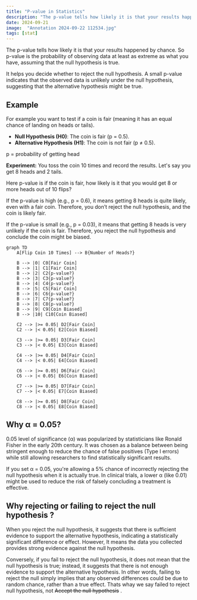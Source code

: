 ```yaml
---
title: "P-value in Statistics"
description: "The p-value tells how likely it is that your results happened by chance"
date: 2024-09-21
image:  "Annotation 2024-09-22 112534.jpg"
tags: [stat]
---
```


The p-value tells how likely it is that your results happened by chance. So p-value is the probability of observing data at least as extreme as what you have, assuming that the null hypothesis is true.

It helps you decide whether to reject the null hypothesis. A small p-value indicates that the observed data is unlikely under the null hypothesis, suggesting that the alternative hypothesis might be true.

## Example

For example you want to test if a coin is fair (meaning it has an equal chance of landing on heads or tails).

- **Null Hypothesis (H0)**: The coin is fair (p = 0.5).
- **Alternative Hypothesis (H1)**: The coin is not fair (p ≠ 0.5).

p = probability of getting head 

**Experiment:** You toss the coin 10 times and record the results. Let's say you get 8 heads and 2 tails.


Here p-value is if the coin is fair, how likely is it that you would get 8 or more heads out of 10 flips?


If the p-value is high (e.g., p = 0.6), it means getting 8 heads is quite likely, even with a fair coin. Therefore, you don’t reject the null hypothesis, and the coin is likely fair.

If the p-value is small (e.g., p = 0.03), it means that getting 8 heads is very unlikely if the coin is fair. Therefore, you reject the null hypothesis and conclude the coin might be biased.

```mermaid
graph TD
    A[Flip Coin 10 Times] --> B{Number of Heads?}

    B --> |0| C0[Fair Coin]
    B --> |1| C1[Fair Coin]
    B --> |2| C2{p-value?}
    B --> |3| C3{p-value?}
    B --> |4| C4{p-value?}
    B --> |5| C5[Fair Coin]
    B --> |6| C6{p-value?}
    B --> |7| C7{p-value?}
    B --> |8| C8{p-value?}
    B --> |9| C9[Coin Biased]
    B --> |10| C10[Coin Biased]

    C2 --> |>= 0.05| D2[Fair Coin]
    C2 --> |< 0.05| E2[Coin Biased]

    C3 --> |>= 0.05| D3[Fair Coin]
    C3 --> |< 0.05| E3[Coin Biased]

    C4 --> |>= 0.05| D4[Fair Coin]
    C4 --> |< 0.05| E4[Coin Biased]

    C6 --> |>= 0.05| D6[Fair Coin]
    C6 --> |< 0.05| E6[Coin Biased]

    C7 --> |>= 0.05| D7[Fair Coin]
    C7 --> |< 0.05| E7[Coin Biased]

    C8 --> |>= 0.05| D8[Fair Coin]
    C8 --> |< 0.05| E8[Coin Biased]
```

## Why α = 0.05?

0.05 level of significance (α) was popularized by statisticians like Ronald Fisher in the early 20th century. It was chosen as a balance between being stringent enough to reduce the chance of false positives (Type I errors) while still allowing researchers to find statistically significant results.

If you set α = 0.05, you're allowing a 5% chance of incorrectly rejecting the null hypothesis when it is actually true. In clinical trials, a lower α (like 0.01) might be used to reduce the risk of falsely concluding a treatment is effective.


##  Why rejecting or failing to reject the null hypothesis ?

When you reject the null hypothesis, it suggests that there is sufficient evidence to support the alternative hypothesis, indicating a statistically significant difference or effect. However, It means the data you collected provides strong evidence against the null hypothesis.

Conversely, if you fail to reject the null hypothesis, it does not mean that the null hypothesis is true; instead, it suggests that there is not enough evidence to support the alternative hypothesis. In other words, failing to reject the null simply implies that any observed differences could be due to random chance, rather than a true effect. Thats whay we say failed to reject null hypothesis, not ~~Accept the null hypothesis~~ .